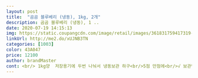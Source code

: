 ```yaml
---
layout: post 
title:  "곰곰 블루베리 (냉동), 1kg, 2개" 
description: 곰곰 블루베리 (냉동), 1 ..
date: 2020-07-19 14:15:13 
img: https://static.coupangcdn.com/image/retail/images/361831759417319-1481f4a1-5fa0-4df8-a1b4-990f10b1d4d3.jpg 
linkUrl: http://me2.do/xUJNB3TN 
categories: [1003] 
color: 43A047 
price: 12100 
author: brandMaster 
cont: <br/> 1kg양  저장용기에 두번 나눠서 냉동보관 하구<br/>5점 만점에<br/>√ 보관방법,취급방법 / 냉동보관<br/>√ 상품구성 / 블루베리<br/>√ 생산자(수입자) / 주식회사 시아스<br/>√ 소비자상담관련 전화번호 / 쿠팡 고객센터 1577<br/> -7011<br/>√ 원산지 / 미국<br/>√ 유통기한 / 2022년 08월 05일 이후인 상품<br/>√ 제조년월일 / 2019년 08월 01일 이후인 제조상품<br/>√ 포장단위별 용량(중량),수량,크기	/ 1kg / 1ea<br/>■감 사 합 니 다■<br/>■로켓프레쉬■<br/>◆ 구매이유<br/>◆ 구매후기<br/>◆ 시식평<br/> 
---
```

 
